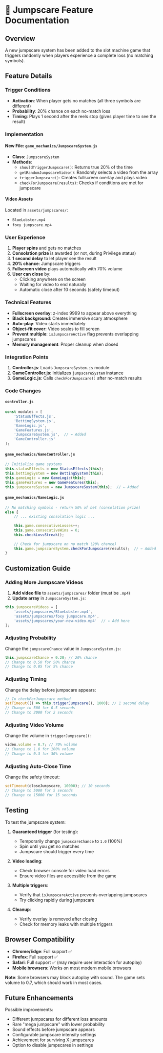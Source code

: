 # 👻 Jumpscare Feature Documentation

## Overview
A new jumpscare system has been added to the slot machine game that triggers randomly when players experience a complete loss (no matching symbols).

## Feature Details

### Trigger Conditions
- **Activation**: When player gets no matches (all three symbols are different)
- **Probability**: 20% chance on each no-match loss
- **Timing**: Plays 1 second after the reels stop (gives player time to see the result)

### Implementation

#### New File: `game_mechanics/JumpscareSystem.js`
- **Class**: `JumpscareSystem`
- **Methods**:
  - `shouldTriggerJumpscare()`: Returns true 20% of the time
  - `getRandomJumpscareVideo()`: Randomly selects a video from the array
  - `triggerJumpscare()`: Creates fullscreen overlay and plays video
  - `checkForJumpscare(results)`: Checks if conditions are met for jumpscare

#### Video Assets
Located in `assets/jumpscares/`:
- `BlueLobster.mp4`
- `foxy jumpscare.mp4`

### User Experience

1. **Player spins** and gets no matches
2. **Consolation prize** is awarded (or not, during Privilege status)
3. **1 second delay** to let player see the result
4. **20% chance**: Jumpscare triggers
5. **Fullscreen video** plays automatically with 70% volume
6. **User can close** by:
   - Clicking anywhere on the screen
   - Waiting for video to end naturally
   - Automatic close after 10 seconds (safety timeout)

### Technical Features

- **Fullscreen overlay**: z-index 9999 to appear above everything
- **Black background**: Creates immersive scary atmosphere
- **Auto-play**: Video starts immediately
- **Object-fit cover**: Video scales to fill screen
- **Prevent multiple**: `isJumpscareActive` flag prevents overlapping jumpscares
- **Memory management**: Proper cleanup when closed

### Integration Points

1. **Controller.js**: Loads `JumpscareSystem.js` module
2. **GameController.js**: Initializes `jumpscareSystem` instance
3. **GameLogic.js**: Calls `checkForJumpscare()` after no-match results

### Code Changes

#### `controller.js`
```javascript
const modules = [
    'StatusEffects.js',
    'BettingSystem.js',
    'GameLogic.js',
    'GameFeatures.js',
    'JumpscareSystem.js',  // ← Added
    'GameController.js'
];
```

#### `game_mechanics/GameController.js`
```javascript
// Initialize game systems
this.statusEffects = new StatusEffects(this);
this.bettingSystem = new BettingSystem(this);
this.gameLogic = new GameLogic(this);
this.gameFeatures = new GameFeatures(this);
this.jumpscareSystem = new JumpscareSystem(this);  // ← Added
```

#### `game_mechanics/GameLogic.js`
```javascript
// No matching symbols - return 50% of bet (consolation prize)
else {
    // ... existing consolation logic ...
    
    this.game.consecutiveLosses++;
    this.game.consecutiveWins = 0;
    this.checkLossStreak();
    
    // Check for jumpscare on no match (20% chance)
    this.game.jumpscareSystem.checkForJumpscare(results);  // ← Added
}
```

## Customization Guide

### Adding More Jumpscare Videos

1. **Add video file** to `assets/jumpscares/` folder (must be `.mp4`)
2. **Update array** in `JumpscareSystem.js`:
```javascript
this.jumpscareVideos = [
    'assets/jumpscares/BlueLobster.mp4',
    'assets/jumpscares/foxy jumpscare.mp4',
    'assets/jumpscares/your-new-video.mp4'  // ← Add here
];
```

### Adjusting Probability

Change the `jumpscareChance` value in `JumpscareSystem.js`:
```javascript
this.jumpscareChance = 0.20; // 20% chance
// Change to 0.50 for 50% chance
// Change to 0.05 for 5% chance
```

### Adjusting Timing

Change the delay before jumpscare appears:
```javascript
// In checkForJumpscare method
setTimeout(() => this.triggerJumpscare(), 1000); // 1 second delay
// Change to 500 for 0.5 seconds
// Change to 2000 for 2 seconds
```

### Adjusting Video Volume

Change the volume in `triggerJumpscare()`:
```javascript
video.volume = 0.7; // 70% volume
// Change to 1.0 for 100% volume
// Change to 0.3 for 30% volume
```

### Adjusting Auto-Close Time

Change the safety timeout:
```javascript
setTimeout(closeJumpscare, 10000); // 10 seconds
// Change to 5000 for 5 seconds
// Change to 15000 for 15 seconds
```

## Testing

To test the jumpscare system:

1. **Guaranteed trigger** (for testing):
   - Temporarily change `jumpscareChance` to `1.0` (100%)
   - Spin until you get no matches
   - Jumpscare should trigger every time

2. **Video loading**:
   - Check browser console for video load errors
   - Ensure video files are accessible from the game

3. **Multiple triggers**:
   - Verify that `isJumpscareActive` prevents overlapping jumpscares
   - Try clicking rapidly during jumpscare

4. **Cleanup**:
   - Verify overlay is removed after closing
   - Check for memory leaks with multiple triggers

## Browser Compatibility

- **Chrome/Edge**: Full support ✅
- **Firefox**: Full support ✅
- **Safari**: Full support ✅ (may require user interaction for autoplay)
- **Mobile browsers**: Works on most modern mobile browsers

**Note**: Some browsers may block autoplay with sound. The game sets volume to 0.7, which should work in most cases.

## Future Enhancements

Possible improvements:
- Different jumpscares for different loss amounts
- Rare "mega jumpscare" with lower probability
- Sound effects before jumpscare appears
- Configurable jumpscare intensity settings
- Achievement for surviving X jumpscares
- Option to disable jumpscares in settings
